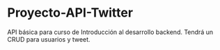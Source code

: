 # Proyecto-API-Twitter
API básica para curso de Introducción al desarrollo backend. Tendrá un CRUD para usuarios y tweet.
